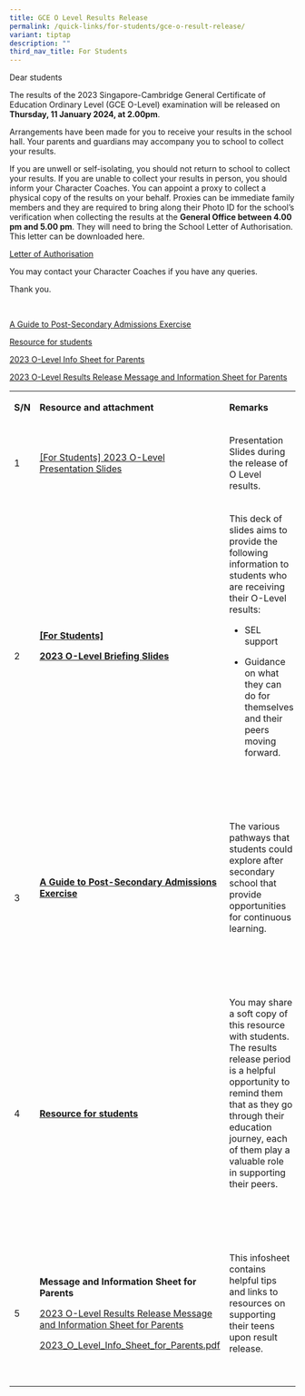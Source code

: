 ```yaml
---
title: GCE O Level Results Release
permalink: /quick-links/for-students/gce-o-result-release/
variant: tiptap
description: ""
third_nav_title: For Students
---
```

<p>Dear students</p><p></p><p>The results of the 2023 Singapore-Cambridge General Certificate of Education Ordinary Level (GCE O-Level) examination will be released on <strong>Thursday, 11 January 2024, at 2.00pm</strong>.</p><p></p><p>Arrangements have been made for you to receive your results in the school hall. Your parents and guardians may accompany you to school to collect your results.</p><p></p><p>If you are unwell or self-isolating, you should not return to school to collect your results. If you are unable to collect your results in person, you should inform your Character Coaches. You can appoint a proxy to collect a physical copy of the results on your behalf. Proxies can be immediate family members and they are required to bring along their Photo ID for the school’s verification when collecting the results at the <strong>General Office between 4.00 pm and 5.00 pm</strong>. They will need to bring the School Letter of Authorisation. This letter can be downloaded here.</p><p><a href="/files/Students/Letter_of_Authorisation.pdf" rel="noopener noreferrer nofollow" target="_blank">Letter of Authorisation</a></p><p>You may contact your Character Coaches if you have any queries.</p><p></p><p>Thank you.</p><p>&nbsp;</p><p></p><p><a href="/files/A_Guide_to_Post_Secondary_Admissions_Exercises.pdf" rel="noopener noreferrer nofollow" target="_blank">A Guide to Post-Secondary Admissions Exercise</a></p><p><a href="/files/2023_Student_Resource_O_Level.pdf" rel="noopener noreferrer nofollow" target="_blank">Resource for students</a></p><p><a href="/files/Students/2023_O_Level_Results_Release_Message_and_Information_Sheet_for_Parents.pdf" rel="noopener noreferrer nofollow" target="_blank">2023 O-Level Info Sheet for Parents</a></p><p><a href="/files/Students/2023_O_Level_Results_Release_Message_and_Information_Sheet_for_Parents.pdf" rel="noopener noreferrer nofollow" target="_blank">2023 O-Level Results Release Message and Information Sheet for Parents</a></p><p></p><table><tbody><tr><td rowspan="1" colspan="1"><p><strong>S/N</strong></p></td><td rowspan="1" colspan="1"><p><strong>Resource and attachment</strong></p></td><td rowspan="1" colspan="1"><p><strong>Remarks</strong></p></td></tr><tr><td rowspan="1" colspan="1"><p>1</p></td><td rowspan="1" colspan="1"><p><a href="/files/Students/2023_O_Level_Results_Release___Briefing_Slides.pdf" rel="noopener noreferrer nofollow" target="_blank">[For Students] 2023 O-Level Presentation Slides</a></p></td><td rowspan="1" colspan="1"><p>Presentation Slides during the release of O Level results.</p></td></tr><tr><td rowspan="1" colspan="1"><p>2</p></td><td rowspan="1" colspan="1"><p><strong><a href="/files/Students/2023_O_Level_Briefing_Slides_for_Students.pdf" rel="noopener noreferrer nofollow" target="_blank">[For Students]</a></strong></p><p><strong><a href="/files/Students/2023_O_Level_Briefing_Slides_for_Students.pdf" rel="noopener noreferrer nofollow" target="_blank">2023 O-Level Briefing Slides</a></strong></p><p><strong>&nbsp;</strong></p><p></p></td><td rowspan="1" colspan="1"><p>This deck of slides aims to provide the following information to students who are receiving their O-Level results:</p><ul data-tight="true" class="tight"><li><p>SEL support</p></li><li><p>Guidance on what they can do for themselves and their peers moving forward.</p></li></ul><p>&nbsp;</p><p>&nbsp;</p></td></tr><tr><td rowspan="1" colspan="1"><p>3</p></td><td rowspan="1" colspan="1"><p><strong><a href="/files/Students/A_Guide_to_Post_Secondary_Admissions_Exercises.pdf" rel="noopener noreferrer nofollow" target="_blank">A Guide to Post-Secondary Admissions Exercise</a></strong></p><p><strong>&nbsp;</strong></p><p></p></td><td rowspan="1" colspan="1"><p>The various pathways that students could explore after secondary school that provide opportunities for continuous learning.</p><p>&nbsp;</p><p>&nbsp;</p></td></tr><tr><td rowspan="1" colspan="1"><p>4</p></td><td rowspan="1" colspan="1"><p><strong><a href="/files/2023_Student_Resource_O_Level.pdf" rel="noopener noreferrer nofollow" target="_blank">Resource for students</a></strong></p><p></p></td><td rowspan="1" colspan="1"><p>You may share a soft copy of this resource with students. The results release period is a helpful opportunity to remind them that as they go through their education journey, each of them play a valuable role in supporting their peers.</p><p>&nbsp;</p><p>&nbsp;</p></td></tr><tr><td rowspan="1" colspan="1"><p>5</p></td><td rowspan="1" colspan="1"><p><strong>Message and Information Sheet for Parents</strong></p><p><a href="/files/Students/2023_O_Level_Results_Release_Message_and_Information_Sheet_for_Parents.pdf" rel="noopener noreferrer nofollow" target="_blank">2023 O-Level Results Release Message and Information Sheet for Parents</a></p><p></p><p><a href="/files/Students/2023_O_Level_Info_Sheet_for_Parents.pdf" rel="noopener noreferrer nofollow" target="_blank">2023_O_Level_Info_Sheet_for_Parents.pdf</a></p></td><td rowspan="1" colspan="1"><p>This infosheet contains helpful tips and links to resources on supporting their teens upon result release.</p><p>&nbsp;</p></td></tr></tbody></table><p></p>